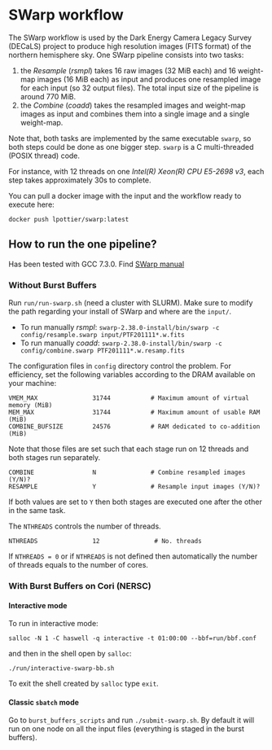 # SWarp workflow

The SWarp workflow is used by the Dark Energy Camera Legacy Survey (DECaLS) 
project to produce high resolution images  (FITS format) of the northern hemisphere sky. 
One SWarp pipeline consists into two tasks:
 1. the _Resample_ (_rsmpl_) takes 16 raw images (32 MiB each) and 16 weight-map images
 (16 MiB each) as input and produces one resampled image for each input 
 (so 32 output files). The total input size of the pipeline is around 770 MiB.
 2. the _Combine_ (_coadd_) takes the resampled images and  weight-map images as input and combines them into a single image and a single weight-map.

Note that, both tasks are implemented by the same executable `swarp`, so 
both steps could be done as one bigger step. `swarp` is a C multi-threaded (POSIX thread) code.

For instance, with 12 threads on one _Intel(R) Xeon(R) CPU E5-2698 v3_, each step takes approximately 30s to complete.

You can pull a docker image with the input and the workflow ready to execute here: 
```
docker push lpottier/swarp:latest
```

## How to run the one pipeline?

Has been tested with GCC 7.3.0. Find [SWarp manual](https://www.astromatic.net/pubsvn/software/swarp/trunk/doc/swarp.pdf)

### Without Burst Buffers

Run `run/run-swarp.sh` (need a cluster with SLURM). Make sure to modify the path regarding your install of SWarp and where are the `input/`.

- To run manually _rsmpl_: `swarp-2.38.0-install/bin/swarp -c config/resample.swarp input/PTF201111*.w.fits`
- To run manually _coadd_: `swarp-2.38.0-install/bin/swarp -c config/combine.swarp PTF201111*.w.resamp.fits` 


The configuration files in `config` directory control the problem.
For efficiency, set the following variables according to the DRAM available on your machine:
```
VMEM_MAX               31744           # Maximum amount of virtual memory (MiB)
MEM_MAX                31744           # Maximum amount of usable RAM (MiB)
COMBINE_BUFSIZE        24576           # RAM dedicated to co-addition (MiB)
```

Note that those files are set such that each stage run on 12 threads and both stages run separately.
```
COMBINE                N               # Combine resampled images (Y/N)?
RESAMPLE               Y               # Resample input images (Y/N)?
```
If both values are set to `Y` then both stages are executed one after the other in the same task.

The `NTHREADS` controls the number of threads.
```
NTHREADS               12               # No. threads
```
If `NTHREADS = 0` or if `NTHREADS` is not defined then automatically the number of threads equals to the number of cores.

### With Burst Buffers on Cori (NERSC)

#### Interactive mode 
To run in interactive mode:
```
salloc -N 1 -C haswell -q interactive -t 01:00:00 --bbf=run/bbf.conf
```
and then in the shell open by `salloc`:
```
./run/interactive-swarp-bb.sh
```
To exit the shell created by `salloc` type `exit`.

#### Classic `sbatch` mode 

Go to `burst_buffers_scripts` and run `./submit-swarp.sh`. By default it will run on one node on all the input files (everything is staged in the burst buffers).
